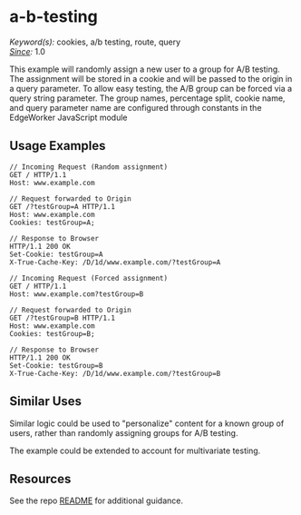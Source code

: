 # a-b-testing

*Keyword(s):* cookies, a/b testing, route, query<br>
*[Since](https://learn.akamai.com/en-us/webhelp/edgeworkers/edgeworkers-user-guide/GUID-14077BCA-0D9F-422C-8273-2F3E37339D5B.html):* 1.0

This example will randomly assign a new user to a group for A/B testing.
The assignment will be stored in a cookie and will be passed to the origin in a query parameter.
To allow easy testing, the A/B group can be forced via a query string parameter.
The group names, percentage split, cookie name, and query parameter name are configured through constants in the EdgeWorker JavaScript module

## Usage Examples
````
// Incoming Request (Random assignment)
GET / HTTP/1.1
Host: www.example.com

// Request forwarded to Origin
GET /?testGroup=A HTTP/1.1
Host: www.example.com
Cookies: testGroup=A;

// Response to Browser
HTTP/1.1 200 OK
Set-Cookie: testGroup=A
X-True-Cache-Key: /D/1d/www.example.com/?testGroup=A
````

````
// Incoming Request (Forced assignment)
GET / HTTP/1.1
Host: www.example.com?testGroup=B

// Request forwarded to Origin
GET /?testGroup=B HTTP/1.1
Host: www.example.com
Cookies: testGroup=B;

// Response to Browser
HTTP/1.1 200 OK
Set-Cookie: testGroup=B
X-True-Cache-Key: /D/1d/www.example.com/?testGroup=B
````

## Similar Uses
Similar logic could be used to "personalize" content for a known group of users,
rather than randomly assigning groups for A/B testing.

The example could be extended to account for multivariate testing.

## Resources
See the repo [README](../README.md#Resources) for additional guidance.

